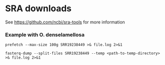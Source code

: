 # SRA downloads #

See https://github.com/ncbi/sra-tools for more information

### Example with O. denselamellosa ###

```
prefetch --max-size 100g SRR19238449 >& file.log 2>&1

fasterq-dump --split-files SRR19238449 --temp <path-to-temp-directory> >& file.log 2>&1
```
